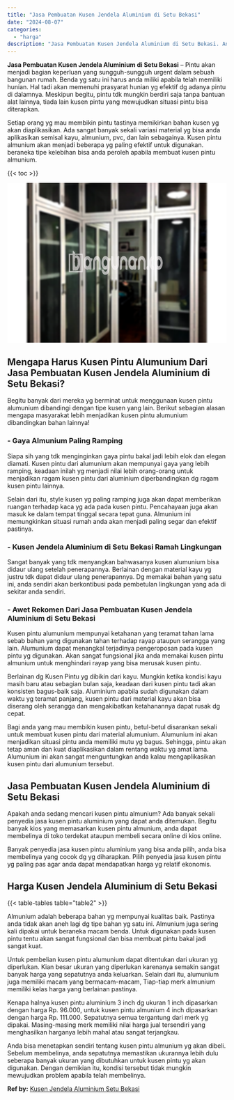 ```yaml
---
title: "Jasa Pembuatan Kusen Jendela Aluminium di Setu Bekasi"
date: "2024-08-07"
categories: 
  - "harga"
description: "Jasa Pembuatan Kusen Jendela Aluminium di Setu Bekasi. Anda bisa menetapkan sendiri tentang kusen pintu almunium yg akan dibeli. Sebelum membelinya, anda sep..."
---
```


**Jasa Pembuatan Kusen Jendela Aluminium di Setu Bekasi** – Pintu akan menjadi bagian keperluan yang sungguh-sungguh urgent dalam sebuah bangunan rumah. Benda yg satu ini harus anda miliki apabila telah memiliki hunian. Hal tadi akan memenuhi prasyarat hunian yg efektif dg adanya pintu di dalamnya. Meskipun begitu, pintu tdk mungkin berdiri saja tanpa bantuan alat lainnya, tiada lain kusen pintu yang mewujudkan situasi pintu bisa diterapkan.

Setiap orang yg mau membikin pintu tastinya memikirkan bahan kusen yg akan diaplikasikan. Ada sangat banyak sekali variasi material yg bisa anda aplikasikan semisal kayu, almunium, pvc, dan lain sebagainya. Kusen pintu almunium akan menjadi beberapa yg paling efektif untuk digunakan. beraneka tipe kelebihan bisa anda peroleh apabila membuat kusen pintu almunium.

{{< toc >}}

![Jasa Pembuatan Kusen Jendela Aluminium di Setu Bekasi](/images/harga-kusen-jendela-alumunium-05.png)

## Mengapa Harus Kusen Pintu Alumunium Dari Jasa Pembuatan Kusen Jendela Aluminium di Setu Bekasi?

Begitu banyak dari mereka yg berminat untuk menggunaan kusen pintu alumunium dibandingi dengan tipe kusen yang lain. Berikut sebagian alasan mengapa masyarakat lebih menjadikan kusen pintu alumunium dibandingkan bahan lainnya!

### \- Gaya Almunium Paling Ramping

Siapa sih yang tdk menginginkan gaya pintu bakal jadi lebih elok dan elegan diamati. Kusen pintu dari alumunium akan mempunyai gaya yang lebih ramping, keadaan inilah yg menjadi nilai lebih orang-orang untuk menjadikan ragam kusen pintu dari aluminium diperbandingkan dg ragam kusen pintu lainnya.

Selain dari itu, style kusen yg paling ramping juga akan dapat memberikan ruangan terhadap kaca yg ada pada kusen pintu. Pencahayaan juga akan masuk ke dalam tempat tinggal secara tepat guna. Almunium ini memungkinkan situasi rumah anda akan menjadi paling segar dan efektif pastinya.

### \- Kusen Jendela Aluminium di Setu Bekasi Ramah Lingkungan

Sangat banyak yang tdk menyangkan bahwasanya kusen alumunium bisa didaur ulang setelah penerapannya. Berlainan dengan material kayu yg justru tdk dapat didaur ulang penerapannya. Dg memakai bahan yang satu ini, anda sendiri akan berkontibusi pada pembetulan lingkungan yang ada di sekitar anda sendiri.

### \- Awet Rekomen Dari Jasa Pembuatan Kusen Jendela Aluminium di Setu Bekasi

Kusen pintu alumunium mempunyai ketahanan yang teramat tahan lama sebab bahan yang digunakan tahan terhadap rayap ataupun serangga yang lain. Alumunium dapat menangkal terjadinya pengeroposan pada kusen pintu yg digunakan. Akan sangat fungsional jika anda memakai kusen pintu almunium untuk menghindari rayap yang bisa merusak kusen pintu.

Berlainan dg Kusen Pintu yg dibikin dari kayu. Mungkin ketika kondisi kayu masih baru atau sebagian bulan saja, keadaan dari kusen pintu tadi akan konsisten bagus-baik saja. Aluminium apabila sudah digunakan dalam waktu yg teramat panjang, kusen pintu dari material kayu akan bisa diserang oleh serangga dan mengakibatkan ketahanannya dapat rusak dg cepat.

Bagi anda yang mau membikin kusen pintu, betul-betul disarankan sekali untuk membuat kusen pintu dari material alumunium. Alumunium ini akan menjadikan situasi pintu anda memiliki mutu yg bagus. Sehingga, pintu akan tetap aman dan kuat diaplikasikan dalam rentang waktu yg amat lama. Alumunium ini akan sangat menguntungkan anda kalau mengaplikasikan kusen pintu dari alumunium tersebut.

## Jasa Pembuatan Kusen Jendela Aluminium di Setu Bekasi

Apakah anda sedang mencari kusen pintu almunium? Ada banyak sekali penyedia jasa kusen pintu aluminium yang dapat anda ditemukan. Begitu banyak kios yang memasarkan kusen pintu almunium, anda dapat membelinya di toko terdekat ataupun membeli secara online di kios online.

Banyak penyedia jasa kusen pintu aluminium yang bisa anda pilih, anda bisa membelinya yang cocok dg yg diharapkan. Pilih penyedia jasa kusen pintu yg paling pas agar anda dapat mendapatkan harga yg relatif ekonomis.

## Harga Kusen Jendela Aluminium di Setu Bekasi

{{< table-tables table="table2" >}}

Almunium adalah beberapa bahan yg mempunyai kualitas baik. Pastinya anda tidak akan aneh lagi dg tipe bahan yg satu ini. Almunium juga sering kali dipakai untuk beraneka macam benda. Untuk digunakan pada kusen pintu tentu akan sangat fungsional dan bisa membuat pintu bakal jadi sangat kuat.

Untuk pembelian kusen pintu alumunium dapat ditentukan dari ukuran yg diperlukan. Kian besar ukuran yang diperlukan karenanya semakin sangat banyak harga yang sepatutnya anda keluarkan. Selain dari itu, alumunium juga memiliki macam yang bermacam-macam, Tiap-tiap merk almunium memiliki kelas harga yang berlainan pastinya.

Kenapa halnya kusen pintu aluminium 3 inch dg ukuran 1 inch dipasarkan dengan harga Rp. 96.000, untuk kusen pintu almunium 4 inch dipasarkan dengan harga Rp. 111.000. Sepatutnya semua tergantung dari merk yg dipakai. Masing-masing merk memiliki nilai harga jual tersendiri yang menghasilkan harganya lebih mahal atau sangat terjangkau.

Anda bisa menetapkan sendiri tentang kusen pintu almunium yg akan dibeli. Sebelum membelinya, anda sepatutnya memastikan ukurannya lebih dulu seberapa banyak ukuran yang dibutuhkan untuk kusen pintu yg akan digunakan. Dengan demikian itu, kondisi tersebut tidak mungkin mewujudkan problem apabila telah membelinya.

**Ref by:** [Kusen Jendela Aluminium Setu Bekasi](https://id.wikipedia.org/wiki/Kusen)
